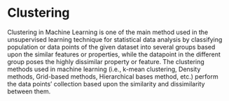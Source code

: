 # Clustering

Clustering in Machine Learning is one of the main method used in the unsupervised learning technique for statistical data analysis by classifying population or data points of the given dataset into several groups based upon the similar features or properties, while the datapoint in the different group poses the highly dissimilar property or feature. 
The clustering methods used in machine learning (i.e., k-mean clustering, Density methods, Grid-based methods, Hierarchical bases method, etc.) perform the data points’ collection based upon the similarity and dissimilarity between them.

